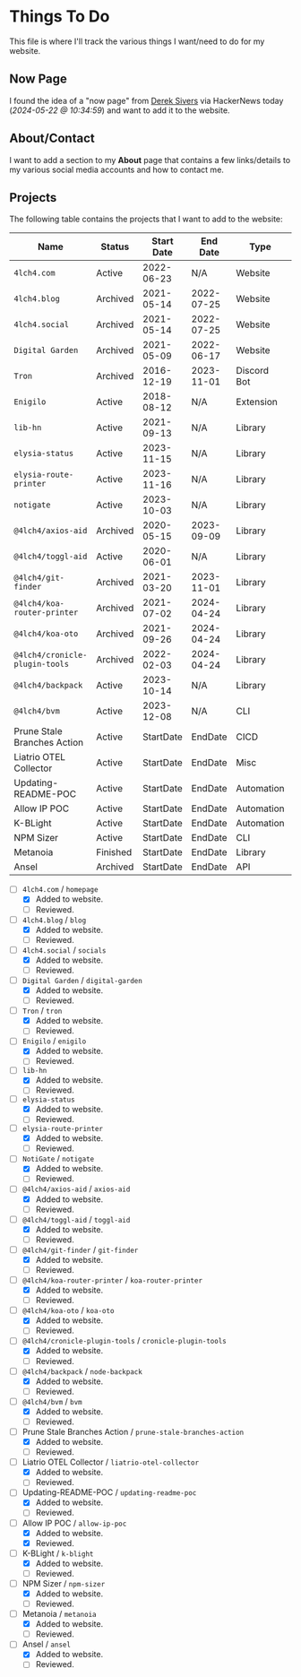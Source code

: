 # Things To Do

This file is where I'll track the various things I want/need to do for my website.

## Now Page

I found the idea of a "now page" from [Derek Sivers](https://sivers.org/now) via HackerNews today (_2024-05-22 @ 10:34:59_) and want to add it to the website.

## About/Contact

I want to add a section to my **About** page that contains a few links/details to my various social media accounts and how to contact me.

## Projects

The following table contains the projects that I want to add to the website:

| Name                           | Status   | Start Date | End Date   | Type        | Added? (Y/N) |
| ------------------------------ | -------- | ---------- | ---------- | ----------- | :----------: |
| `4lch4.com`                    | Active   | 2022-06-23 | N/A        | Website     |      Y       |
| `4lch4.blog`                   | Archived | 2021-05-14 | 2022-07-25 | Website     |      Y       |
| `4lch4.social`                 | Archived | 2021-05-14 | 2022-07-25 | Website     |      Y       |
| `Digital Garden`               | Archived | 2021-05-09 | 2022-06-17 | Website     |      Y       |
| `Tron`                         | Archived | 2016-12-19 | 2023-11-01 | Discord Bot |      N       |
| `Enigilo`                      | Active   | 2018-08-12 | N/A        | Extension   |      N       |
| `lib-hn`                       | Active   | 2021-09-13 | N/A        | Library     |      N       |
| `elysia-status`                | Active   | 2023-11-15 | N/A        | Library     |      N       |
| `elysia-route-printer`         | Active   | 2023-11-16 | N/A        | Library     |      N       |
| `notigate`                     | Active   | 2023-10-03 | N/A        | Library     |      N       |
| `@4lch4/axios-aid`             | Archived | 2020-05-15 | 2023-09-09 | Library     |      N       |
| `@4lch4/toggl-aid`             | Active   | 2020-06-01 | N/A        | Library     |      N       |
| `@4lch4/git-finder`            | Archived | 2021-03-20 | 2023-11-01 | Library     |      N       |
| `@4lch4/koa-router-printer`    | Archived | 2021-07-02 | 2024-04-24 | Library     |      N       |
| `@4lch4/koa-oto`               | Archived | 2021-09-26 | 2024-04-24 | Library     |      N       |
| `@4lch4/cronicle-plugin-tools` | Archived | 2022-02-03 | 2024-04-24 | Library     |      N       |
| `@4lch4/backpack`              | Active   | 2023-10-14 | N/A        | Library     |      N       |
| `@4lch4/bvm`                   | Active   | 2023-12-08 | N/A        | CLI         |      N       |
| Prune Stale Branches Action    | Active   | StartDate  | EndDate    | CICD        |      N       |
| Liatrio OTEL Collector         | Active   | StartDate  | EndDate    | Misc        |      N       |
| Updating-README-POC            | Active   | StartDate  | EndDate    | Automation  |      N       |
| Allow IP POC                   | Active   | StartDate  | EndDate    | Automation  |      N       |
| K-BLight                       | Active   | StartDate  | EndDate    | Automation  |      N       |
| NPM Sizer                      | Active   | StartDate  | EndDate    | CLI         |      N       |
| Metanoia                       | Finished | StartDate  | EndDate    | Library     |      N       |
| Ansel                          | Archived | StartDate  | EndDate    | API         |      N       |

- [ ] `4lch4.com` / `homepage`
  - [x] Added to website.
  - [ ] Reviewed.
- [ ] `4lch4.blog` / `blog`
  - [x] Added to website.
  - [ ] Reviewed.
- [ ] `4lch4.social` / `socials`
  - [x] Added to website.
  - [ ] Reviewed.
- [ ] `Digital Garden` / `digital-garden`
  - [x] Added to website.
  - [ ] Reviewed.
- [ ] `Tron` / `tron`
  - [x] Added to website.
  - [ ] Reviewed.
- [ ] `Enigilo` / `enigilo`
  - [x] Added to website.
  - [ ] Reviewed.
- [ ] `lib-hn`
  - [x] Added to website.
  - [ ] Reviewed.
- [ ] `elysia-status`
  - [x] Added to website.
  - [ ] Reviewed.
- [ ] `elysia-route-printer`
  - [x] Added to website.
  - [ ] Reviewed.
- [ ] `NotiGate` / `notigate`
  - [x] Added to website.
  - [ ] Reviewed.
- [ ] `@4lch4/axios-aid` / `axios-aid`
  - [x] Added to website.
  - [ ] Reviewed.
- [ ] `@4lch4/toggl-aid` / `toggl-aid`
  - [x] Added to website.
  - [ ] Reviewed.
- [ ] `@4lch4/git-finder` / `git-finder`
  - [x] Added to website.
  - [ ] Reviewed.
- [ ] `@4lch4/koa-router-printer` / `koa-router-printer`
  - [x] Added to website.
  - [ ] Reviewed.
- [ ] `@4lch4/koa-oto` / `koa-oto`
  - [x] Added to website.
  - [ ] Reviewed.
- [ ] `@4lch4/cronicle-plugin-tools` / `cronicle-plugin-tools`
  - [x] Added to website.
  - [ ] Reviewed.
- [ ] `@4lch4/backpack` / `node-backpack`
  - [x] Added to website.
  - [ ] Reviewed.
- [ ] `@4lch4/bvm` / `bvm`
  - [x] Added to website.
  - [ ] Reviewed.
- [ ] Prune Stale Branches Action / `prune-stale-branches-action`
  - [x] Added to website.
  - [ ] Reviewed.
- [ ] Liatrio OTEL Collector / `liatrio-otel-collector`
  - [x] Added to website.
  - [ ] Reviewed.
- [ ] Updating-README-POC / `updating-readme-poc`
  - [x] Added to website.
  - [ ] Reviewed.
- [ ] Allow IP POC / `allow-ip-poc`
  - [x] Added to website.
  - [x] Reviewed.
- [ ] K-BLight / `k-blight`
  - [x] Added to website.
  - [ ] Reviewed.
- [ ] NPM Sizer / `npm-sizer`
  - [x] Added to website.
  - [ ] Reviewed.
- [ ] Metanoia / `metanoia`
  - [x] Added to website.
  - [ ] Reviewed.
- [ ] Ansel / `ansel`
  - [x] Added to website.
  - [ ] Reviewed.
